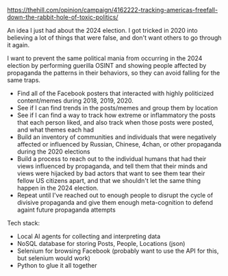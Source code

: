 https://thehill.com/opinion/campaign/4162222-tracking-americas-freefall-down-the-rabbit-hole-of-toxic-politics/

An idea I just had about the 2024 election. I got tricked in 2020 into believing a lot of things that were false, and don't want others to go through it again.

I want to prevent the same political mania from occurring in the 2024 election by performing guerilla OSINT and showing people affected by propaganda the patterns in their behaviors, so they can avoid falling for the same traps.

- Find all of the Facebook posters that interacted with highly politicized content/memes during 2018, 2019, 2020.
- See if I can find trends in the posts/memes and group them by location
- See if I can find a way to track how extreme or inflammatory the posts that each person liked, and also track when those posts were posted, and what themes each had
- Build an inventory of communities and individuals that were negatively affected or influenced by Russian, Chinese, 4chan, or other propaganda during the 2020 elections
- Build a process to reach out to the individual humans that had their views influenced by propaganda, and tell them that their minds and views were hijacked by bad actors that want to see them tear their fellow US citizens apart, and that we shouldn't let the same thing happen in the 2024 election.
- Repeat until I've reached out to enough people to disrupt the cycle of divisive propaganda and give them enough meta-cognition to defend againt future propaganda attempts

Tech stack:

- Local AI agents for collecting and interpreting data
- NoSQL database for storing Posts, People, Locations (json)
- Selenium for browsing Facebook (probably want to use the API for this, but selenium would work)
- Python to glue it all together
